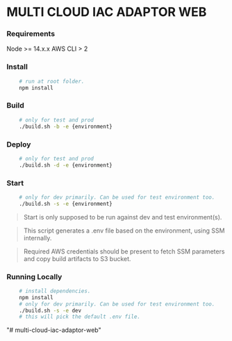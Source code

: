 # MULTI CLOUD IAC ADAPTOR WEB

### Requirements

Node >= 14.x.x
AWS CLI > 2

### Install

```bash
    # run at root folder.
    npm install
```

### Build

```bash
    # only for test and prod
    ./build.sh -b -e {environment}
```

### Deploy

```bash
    # only for test and prod
    ./build.sh -d -e {environment}
```

### Start

```bash
    # only for dev primarily. Can be used for test environment too.
    ./build.sh -s -e {environment}
```

> Start is only supposed to be run against dev and test environment(s).

> This script generates a .env file based on the environment, using SSM internally.

> Required AWS credentials should be present to fetch SSM parameters and copy build artifacts to S3 bucket.

### Running Locally

```bash
    # install dependencies.
    npm install
    # only for dev primarily. Can be used for test environment too.
    ./build.sh -s -e dev
    # this will pick the default .env file.
```
"# multi-cloud-iac-adaptor-web" 
